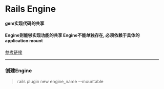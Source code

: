 # Rails Engine
#### gem实现代码的共享
#### Engine则能够实现功能的共享 Engine不能单独存在, 必须依赖于具体的application mount 
[参考链接](http://edgeapi.rubyonrails.org/)
****
### 创建Engine 
> rails plugin new engine_name --mountable
